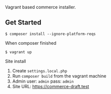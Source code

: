 Vagrant based commerce installer.

## Get Started

```
$ composer install --ignore-platform-reqs
```

When composer finished

```
$ vagrant up
```

Site install
1. Create `settings.local.php`
2. Run `composer build` from the vagrant machine
3. Admin user: `admin` pass: `admin`
4. Site URL: https://commerce-draft.test